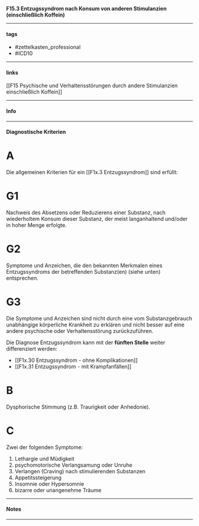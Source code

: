 __F15.3 Entzugssyndrom nach Konsum von anderen Stimulanzien (einschließlich Koffein)__

___________________________________________
#### tags

- #zettelkasten_professional
- #ICD10 
___________________________________________
#### links

[[F15 Psychische und Verhaltensstörungen durch andere Stimulanzien einschließlich Koffein]]

___________________________________________
#### Info

___________________________________________
#### Diagnostische Kriterien

# A
Die allgemeinen Kriterien für ein [[F1x.3 Entzugssyndrom]] sind erfüllt:

# G1
Nachweis des Absetzens oder Reduzierens einer Substanz, nach wiederholtem Konsum dieser Substanz, der meist langanhaltend und/oder  in hoher Menge erfolgte.

# G2
Symptome und Anzeichen, die den bekannten Merkmalen eines Entzugssyndroms der betreffenden Substanz(en) (siehe unten) entsprechen.

# G3
Die Symptome und Anzeichen sind nicht durch eine vom Substanzgebrauch unabhängige körperliche Krankheit zu erklären und nicht besser auf eine andere psychische oder Verhaltensstörung zurückzuführen.

Die Diagnose Entzugssyndrom kann mit der __fünften Stelle__ weiter differenziert werden:
- [[F1x.30 Entzugssyndrom - ohne Komplikationen]]
- [[F1x.31 Entzugssyndrom - mit Krampfanfällen]]

# B
Dysphorische Stimmung (z.B. Traurigkeit oder Anhedonie).

# C
Zwei der folgenden Symptome:
1. Lethargie und Müdigkeit
2. psychomotorische Verlangsamung oder Unruhe
3. Verlangen (Craving) nach stimulierenden Substanzen
4. Appetitssteigerung
5. Insomnie oder Hypersomnie
6. bizarre oder unangenehme Träume
___________________________________________
#### Notes

___________________________________________


